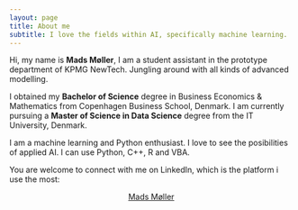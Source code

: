 ```yaml
---
layout: page
title: About me
subtitle: I love the fields within AI, specifically machine learning.
---
```


<div id="aboutme-section">


<p class="about-text">
<span class="fa fa-briefcase about-icon"></span>
Hi, my name is <strong>Mads Møller</strong>, I am a student assistant in the prototype department of KPMG NewTech. Jungling around with all kinds of advanced modelling.
</p>

<p class="about-text">
<span class="fa fa-graduation-cap about-icon"></span>
I obtained my <strong>Bachelor of Science</strong> degree in Business Economics & Mathematics from Copenhagen Business School, Denmark. I am currently pursuing a <strong>Master of Science in Data Science</strong> degree from the IT University, Denmark.
</p>

<p class="about-text">
<span class="fa fa-code about-icon"></span>
I am a machine learning and Python enthusiast. I love to see the posibilities of applied AI. I can use Python, C++, R and VBA.
</p>

You are welcome to connect with me on LinkedIn, which is the platform i use the most:

<center>
<script type="text/javascript" src="https://platform.linkedin.com/badges/js/profile.js" async defer></script>
<div class="LI-profile-badge"  data-version="v1" data-size="large" data-locale="da_DK" data-type="vertical" data-theme="light" data-vanity="madsmoeller1"><a class="LI-simple-link" href='https://dk.linkedin.com/in/madsmoeller1?trk=profile-badge'>Mads Møller</a></div>
</center>
